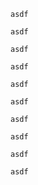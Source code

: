 ``` asdf
asdf
```

``` asdf asdf
asdf
```

``` asdf.asdf
asdf
```

``` asdf .asdf
asdf
```

``` .asdf
asdf
```

``` .asdf asdf
asdf
```

``` .asdf.asdf
asdf
```

``` .asdf .asdf
asdf
```

``` {#asdf.asdf}
asdf
```

``` {asdf=asdf}
asdf
```

